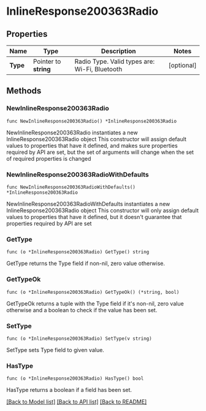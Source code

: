 # InlineResponse200363Radio

## Properties

Name | Type | Description | Notes
------------ | ------------- | ------------- | -------------
**Type** | Pointer to **string** | Radio Type. Valid types are: Wi-Fi, Bluetooth | [optional] 

## Methods

### NewInlineResponse200363Radio

`func NewInlineResponse200363Radio() *InlineResponse200363Radio`

NewInlineResponse200363Radio instantiates a new InlineResponse200363Radio object
This constructor will assign default values to properties that have it defined,
and makes sure properties required by API are set, but the set of arguments
will change when the set of required properties is changed

### NewInlineResponse200363RadioWithDefaults

`func NewInlineResponse200363RadioWithDefaults() *InlineResponse200363Radio`

NewInlineResponse200363RadioWithDefaults instantiates a new InlineResponse200363Radio object
This constructor will only assign default values to properties that have it defined,
but it doesn't guarantee that properties required by API are set

### GetType

`func (o *InlineResponse200363Radio) GetType() string`

GetType returns the Type field if non-nil, zero value otherwise.

### GetTypeOk

`func (o *InlineResponse200363Radio) GetTypeOk() (*string, bool)`

GetTypeOk returns a tuple with the Type field if it's non-nil, zero value otherwise
and a boolean to check if the value has been set.

### SetType

`func (o *InlineResponse200363Radio) SetType(v string)`

SetType sets Type field to given value.

### HasType

`func (o *InlineResponse200363Radio) HasType() bool`

HasType returns a boolean if a field has been set.


[[Back to Model list]](../README.md#documentation-for-models) [[Back to API list]](../README.md#documentation-for-api-endpoints) [[Back to README]](../README.md)


